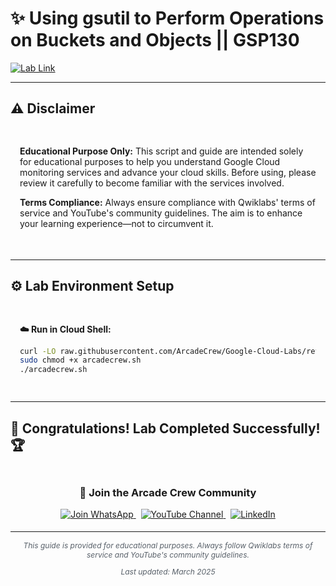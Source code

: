 # ✨ Using gsutil to Perform Operations on Buckets and Objects || GSP130

[![Lab Link](https://img.shields.io/badge/Open_Lab-Cloud_Skills_Boost-4285F4?style=for-the-badge&logo=google&logoColor=white)](https://www.cloudskillsboost.google/focuses/7530?parent=catalog)

---

## ⚠️ Disclaimer

<div style="padding: 15px; margin-bottom: 20px;">
<p><strong>Educational Purpose Only:</strong> This script and guide are intended solely for educational purposes to help you understand Google Cloud monitoring services and advance your cloud skills. Before using, please review it carefully to become familiar with the services involved.</p>

<p><strong>Terms Compliance:</strong> Always ensure compliance with Qwiklabs' terms of service and YouTube's community guidelines. The aim is to enhance your learning experience—not to circumvent it.</p>
</div>

---

## ⚙️ Lab Environment Setup

<div style="padding: 15px; margin: 10px 0;">
<p><strong>☁️ Run in Cloud Shell:</strong></p>

```bash
curl -LO raw.githubusercontent.com/ArcadeCrew/Google-Cloud-Labs/refs/heads/main/Using%20gsutil%20to%20Perform%20Operations%20on%20Buckets%20and%20Objects/arcadecrew.sh
sudo chmod +x arcadecrew.sh
./arcadecrew.sh
```
</div>

---

## 🎉 **Congratulations! Lab Completed Successfully!** 🏆  

<div align="center" style="padding: 5px;">
  <h3>📱 Join the Arcade Crew Community</h3>
  
  <a href="https://chat.whatsapp.com/KkNEauOhBQXHdVcmqIlv9F">
    <img src="https://img.shields.io/badge/Join_WhatsApp-25D366?style=for-the-badge&logo=whatsapp&logoColor=white" alt="Join WhatsApp">
  </a>
  &nbsp;
  <a href="https://www.youtube.com/@Arcade61432?sub_confirmation=1">
    <img src="https://img.shields.io/badge/Subscribe-Arcade%20Crew-FF0000?style=for-the-badge&logo=youtube&logoColor=white" alt="YouTube Channel">
  </a>
  &nbsp;
  <a href="https://www.linkedin.com/in/gourav61432/">
    <img src="https://img.shields.io/badge/LINKEDIN-Gourav%20Sen-0077B5?style=for-the-badge&logo=linkedin&logoColor=white" alt="LinkedIn">
</a>


</div>

---

<div align="center">
  <p style="font-size: 12px; color: #586069;">
    <em>This guide is provided for educational purposes. Always follow Qwiklabs terms of service and YouTube's community guidelines.</em>
  </p>
  <p style="font-size: 12px; color: #586069;">
    <em>Last updated: March 2025</em>
  </p>
</div>
